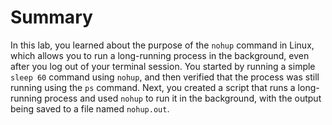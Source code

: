 # Summary

In this lab, you learned about the purpose of the `nohup` command in Linux, which allows you to run a long-running process in the background, even after you log out of your terminal session. You started by running a simple `sleep 60` command using `nohup`, and then verified that the process was still running using the `ps` command. Next, you created a script that runs a long-running process and used `nohup` to run it in the background, with the output being saved to a file named `nohup.out`.
